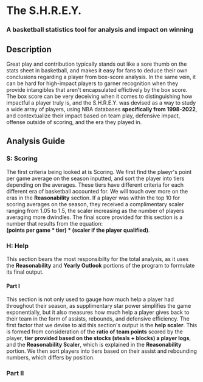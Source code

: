 # The S.H.R.E.Y. 
### A basketball statistics tool for analysis and impact on winning

## Description
Great play and contribution typically stands out like a sore thumb on the stats sheet in basketball, and makes it easy for fans to deduce their own conclusions regarding a player from box-score analysis.
In the same vein, it can be hard for high-impact players to garner recognition when they provide intangibles that aren't encapsulated effictively by the box score.
The box score can be very deceiving when it comes to distinguishing how impactful a player truly is, and the S.H.R.E.Y. was devised as a way to study a wide array of players, using NBA databases
**specifically from 1998-2022**, and contextualize their impact based on team play, defensive impact, offense outside of scoring, and the era they played in.

## Analysis Guide
### **S**: **Scoring**
The first criteria being looked at is Scoring. We first find the plaeyr's point per game average on the season inputted, and sort the player into tiers depending on the averages.
These tiers have different criteria for each different era of basketball accounted for. We will touch over more on the eras in the **Reasonability** section. 
If a player was within the top 10 for scoring averages on the season, they received a complimentary scaler ranging from 1.05 to 1.5, the scaler increasing as the number of players
averaging more dwindles. The final score provided for this section is a number that results from the equation:   
**(points per game * tier) * (scaler if the player qualified)**.

### **H**: **Help**
This section bears the most responsibilty for the total analysis, as it uses the **Reasonability** and **Yearly Outlook** portions of the program to formulate
its final output. 
#### Part I
This section is not only used to gauge how much help a player had throughout their season, as supplimentary star power simplifies the game 
exponentially, but it also measures how much help a player gives back to their team in the form of assists, rebounds, and defensive efficiency. 
The first factor that we devise to aid this section's output is the **help scaler**. This is formed from consideration of the **ratio of team points** scored by
the player, **tier provided based on the stocks (steals + blocks) a player logs**, and the **Reasonability Scaler**, which is explained in the **Reasonability** portion.
We then sort players into tiers based on their assist and rebounding numbers, which differs by position. 
### Part II

